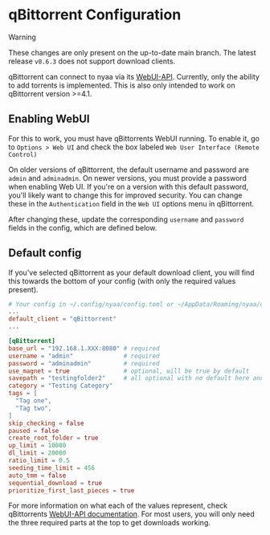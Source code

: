 # qBittorrent Configuration

> [!WARNING]
> These changes are only present on the up-to-date main branch. The latest release `v0.6.3` does not support download clients.

qBittorrent can connect to nyaa via its [WebUI-API](https://github.com/qbittorrent/qBittorrent/wiki/WebUI-API-(qBittorrent-4.1)).
Currently, only the ability to add torrents is implemented. This is also only intended to work on qBittorrent version >=4.1.

## Enabling WebUI
For this to work, you must have qBittorrents WebUI running. To enable it, go to `Options > Web UI` and check the box labeled `Web User Interface (Remote Control)`

On older versions of qBittorrent, the default username and password are `admin` and `adminadmin`. On newer versions, you must provide a password when enabling Web UI. If you're on a version with this default password, you'll likely want to change this for improved security. You can change these in the `Authentication` field in the `Web UI` options menu in qBittorrent.

After changing these, update the corresponding `username` and `password` fields in the config, which are defined below.

## Default config
If you've selected qBittorrent as your default download client, you will find this towards the bottom of your config (with only the required values present).
```toml
# Your config in ~/.config/nyaa/config.toml or ~/AppData/Roaming/nyaa/config/config.toml
...
default_client = "qBittorrent"
...

[qBittorrent]
base_url = "192.168.1.XXX:8080" # required
username = "admin"              # required
password = "adminadmin"         # required
use_magnet = true               # optional, will be true by default
savepath = "testingfolder2"     # all optional with no default here and below...
category = "Testing Category"
tags = [
  "Tag one",
  "Tag two",
]
skip_checking = false
paused = false
create_root_folder = true
up_limit = 10000
dl_limit = 20000
ratio_limit = 0.5
seeding_time_limit = 456
auto_tmm = false
sequential_download = true
prioritize_first_last_pieces = true
```

For more information on what each of the values represent, check qBittorrents [WebUI-API documentation](https://github.com/qbittorrent/qBittorrent/wiki/WebUI-API-(qBittorrent-4.1)). For most users, you will only need the three required parts at the top to get downloads working.

